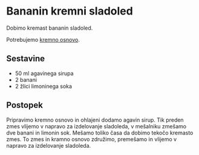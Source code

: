 # Bananin kremni sladoled

Dobimo kremast bananin sladoled.

Potrebujemo [kremno osnovo](https://github.com/rodeob/sladoled/blob/master/Osnova.md).

## Sestavine

 * 50 ml agavinega sirupa
 * 2 banani
 * 2 žlici limoninega soka
 
## Postopek
 
Pripravimo kremno osnovo in ohlajeni dodamo agavin sirup. Tik preden zmes vlijemo v napravo za izdelovanje sladoleda, v mešalniku zmešamo dve banani in limonin sok. Mešamo toliko časa da dobimo tekočo kremasto zmes. To zmes in kramno osnovo združimo, premešamo in vlijemo v napravo za izdelovanje sladoleda.
